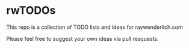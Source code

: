 # rwTODOs

This repo is a collection of TODO lists and ideas for raywenderlich.com


Please feel free to suggest your own ideas via pull resquests.
